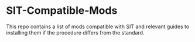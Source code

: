 # SIT-Compatible-Mods
This repo contains a list of mods compatible with SIT and relevant guides to installing them if the procedure differs from the standard.
